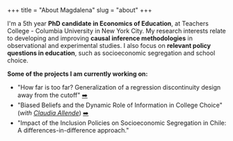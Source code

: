 +++
title = "About Magdalena"
slug = "about"
+++

I'm a 5th year **PhD candidate in Economics of Education**, at Teachers College - Columbia University in New York City. My research interests relate to developing and improving **causal inference methodologies** in observational and experimental studies. I also focus on **relevant policy questions in education**, such as socioeconomic segregation and school choice.


**Some of the projects I am currently working on:**

* "How far is too far? Generalization of a regression discontinuity design away from the cutoff" [:arrow_right:](https://www.magdalenabennett.com/research/)
* "Biased Beliefs and the Dynamic Role of Information in College Choice" (*with [Claudia Allende](https://www.claudiaallendesc.com/)*) [:arrow_right:](https://www.magdalenabennett.com/research/)
* "Impact of the Inclusion Policies on Socioeconomic Segregation in Chile: A differences-in-difference approach."
